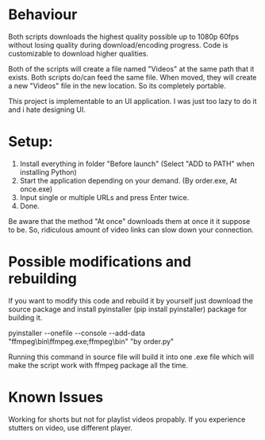 # Behaviour
Both scripts downloads the highest quality possible up to 1080p 60fps without losing quality during download/encoding progress. Code is customizable to download higher qualities. 

Both of the scripts will create a file named "Videos" at the same path that it exists. Both scripts do/can feed the same file. When moved, they will create a new "Videos" file in the new location. So its completely portable.

This project is implementable to an UI application. I was just too lazy to do it and i hate designing UI.


# Setup:
1. Install everything in folder "Before launch" (Select "ADD to PATH" when installing Python)
2. Start the application depending on your demand. (By order.exe, At once.exe)
3. Input single or multiple URLs and press Enter twice.
4. Done.

Be aware that the method "At once" downloads them at once it it suppose to be. So, ridiculous amount of video links can slow down your connection.

# Possible modifications and rebuilding

If you want to modify this code and rebuild it by yourself just download the source package and install pyinstaller (pip install pyinstaller) package for building it.

pyinstaller --onefile --console --add-data "ffmpeg\\bin\\ffmpeg.exe;ffmpeg\\bin" "by order.py"

Running this command in source file will build it into one .exe file which will make the script work with ffmpeg package all the time.

# Known Issues
Working for shorts but not for playlist videos propably.
If you experience stutters on video, use different player.
